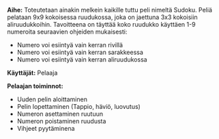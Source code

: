 **Aihe:** Toteutetaan ainakin melkein kaikille tuttu peli nimeltä Sudoku. Peliä pelataan 9x9 kokoisessa ruudukossa, joka on jaettuna 3x3 kokoisiin aliruudukkoihin. Tavoitteena on täyttää koko ruudukko käyttäen 1-9 numeroita seuraavien ohjeiden mukaisesti:
* Numero voi esiintyä vain kerran rivillä
* Numero voi esiintyä vain kerran sarakkeessa
* Numero voi esiintyä vain kerran aliruudukossa

**Käyttäjät:** Pelaaja

**Pelaajan toiminnot:**
* Uuden pelin aloittaminen
* Pelin lopettaminen (Tappio, häviö, luovutus)
* Numeron asettaminen ruutuun
* Numeron poistaminen ruudusta
* Vihjeet pyytäminena
 

